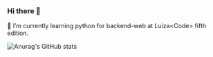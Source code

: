 ### Hi there 👋
🌱 I’m currently learning python for backend-web at Luiza\<Code> fifth edition.

<!--
**anesoledar/anesoledar** is a ✨ _special_ ✨ repository because its `README.md` (this file) appears on your GitHub profile.

Here are some ideas to get you started:

- 🔭 I’m currently working on ...
🌱 I’m currently learning python for backend web at Luiza<Code> fifth edition.
- 👯 I’m looking to collaborate on ...
- 🤔 I’m looking for help with ...
- 💬 Ask me about ...
- 📫 How to reach me: ...
- 😄 Pronouns: ...
- ⚡ Fun fact: ...
-->
![Anurag's GitHub stats](https://github-readme-stats.vercel.app/api?username=anesoledar&theme=material-palenight&show_icons=true)